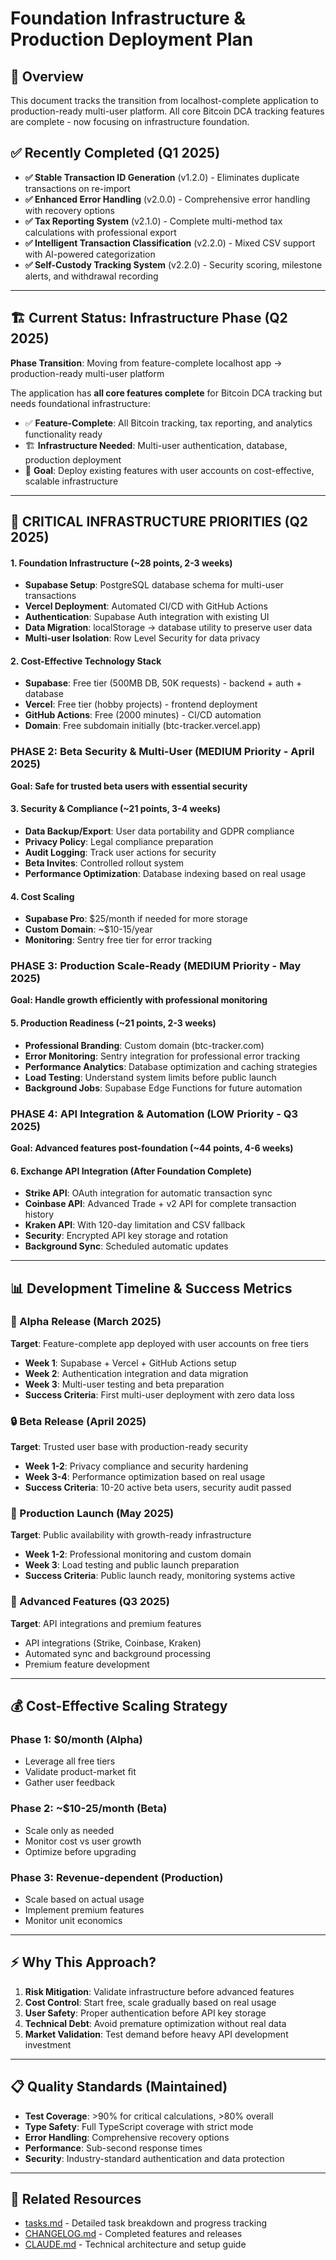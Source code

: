 # Foundation Infrastructure & Production Deployment Plan

## 🎯 Overview

This document tracks the transition from localhost-complete application to production-ready multi-user platform. All core Bitcoin DCA tracking features are complete - now focusing on infrastructure foundation.

## ✅ Recently Completed (Q1 2025)

- **✅ Stable Transaction ID Generation** (v1.2.0) - Eliminates duplicate transactions on re-import  
- **✅ Enhanced Error Handling** (v2.0.0) - Comprehensive error handling with recovery options
- **✅ Tax Reporting System** (v2.1.0) - Complete multi-method tax calculations with professional export
- **✅ Intelligent Transaction Classification** (v2.2.0) - Mixed CSV support with AI-powered categorization
- **✅ Self-Custody Tracking System** (v2.2.0) - Security scoring, milestone alerts, and withdrawal recording

---

## 🏗️ Current Status: Infrastructure Phase (Q2 2025)

**Phase Transition**: Moving from feature-complete localhost app → production-ready multi-user platform

The application has **all core features complete** for Bitcoin DCA tracking but needs foundational infrastructure:

- ✅ **Feature-Complete**: All Bitcoin tracking, tax reporting, and analytics functionality ready
- 🏗️ **Infrastructure Needed**: Multi-user authentication, database, production deployment
- 🎯 **Goal**: Deploy existing features with user accounts on cost-effective, scalable infrastructure

---

## 🚀 CRITICAL INFRASTRUCTURE PRIORITIES (Q2 2025)

#### 1. Foundation Infrastructure (~28 points, 2-3 weeks)
- **Supabase Setup**: PostgreSQL database schema for multi-user transactions
- **Vercel Deployment**: Automated CI/CD with GitHub Actions
- **Authentication**: Supabase Auth integration with existing UI
- **Data Migration**: localStorage → database utility to preserve user data
- **Multi-user Isolation**: Row Level Security for data privacy

#### 2. Cost-Effective Technology Stack
- **Supabase**: Free tier (500MB DB, 50K requests) - backend + auth + database
- **Vercel**: Free tier (hobby projects) - frontend deployment
- **GitHub Actions**: Free (2000 minutes) - CI/CD automation
- **Domain**: Free subdomain initially (btc-tracker.vercel.app)

### PHASE 2: Beta Security & Multi-User (MEDIUM Priority - April 2025)
**Goal: Safe for trusted beta users with essential security**

#### 3. Security & Compliance (~21 points, 3-4 weeks)  
- **Data Backup/Export**: User data portability and GDPR compliance
- **Privacy Policy**: Legal compliance preparation
- **Audit Logging**: Track user actions for security
- **Beta Invites**: Controlled rollout system
- **Performance Optimization**: Database indexing based on real usage

#### 4. Cost Scaling
- **Supabase Pro**: $25/month if needed for more storage
- **Custom Domain**: ~$10-15/year
- **Monitoring**: Sentry free tier for error tracking

### PHASE 3: Production Scale-Ready (MEDIUM Priority - May 2025)
**Goal: Handle growth efficiently with professional monitoring**

#### 5. Production Readiness (~21 points, 2-3 weeks)
- **Professional Branding**: Custom domain (btc-tracker.com)  
- **Error Monitoring**: Sentry integration for professional error tracking
- **Performance Analytics**: Database optimization and caching strategies
- **Load Testing**: Understand system limits before public launch
- **Background Jobs**: Supabase Edge Functions for future automation

### PHASE 4: API Integration & Automation (LOW Priority - Q3 2025)
**Goal: Advanced features post-foundation (~44 points, 4-6 weeks)**

#### 6. Exchange API Integration (After Foundation Complete)
- **Strike API**: OAuth integration for automatic transaction sync
- **Coinbase API**: Advanced Trade + v2 API for complete transaction history
- **Kraken API**: With 120-day limitation and CSV fallback
- **Security**: Encrypted API key storage and rotation
- **Background Sync**: Scheduled automatic updates

---

## 📊 Development Timeline & Success Metrics

### 🎯 Alpha Release (March 2025)
**Target**: Feature-complete app deployed with user accounts on free tiers

- **Week 1**: Supabase + Vercel + GitHub Actions setup
- **Week 2**: Authentication integration and data migration
- **Week 3**: Multi-user testing and beta preparation
- **Success Criteria**: First multi-user deployment with zero data loss

### 🔒 Beta Release (April 2025)  
**Target**: Trusted user base with production-ready security

- **Week 1-2**: Privacy compliance and security hardening
- **Week 3-4**: Performance optimization based on real usage
- **Success Criteria**: 10-20 active beta users, security audit passed

### 🚀 Production Launch (May 2025)
**Target**: Public availability with growth-ready infrastructure

- **Week 1-2**: Professional monitoring and custom domain
- **Week 3**: Load testing and public launch preparation
- **Success Criteria**: Public launch ready, monitoring systems active

### 🔌 Advanced Features (Q3 2025)
**Target**: API integrations and premium features

- API integrations (Strike, Coinbase, Kraken)
- Automated sync and background processing
- Premium feature development

---

## 💰 Cost-Effective Scaling Strategy

### Phase 1: $0/month (Alpha)
- Leverage all free tiers
- Validate product-market fit
- Gather user feedback

### Phase 2: ~$10-25/month (Beta)  
- Scale only as needed
- Monitor cost vs user growth
- Optimize before upgrading

### Phase 3: Revenue-dependent (Production)
- Scale based on actual usage
- Implement premium features
- Monitor unit economics

---

## ⚡ Why This Approach?

1. **Risk Mitigation**: Validate infrastructure before advanced features
2. **Cost Control**: Start free, scale gradually based on real usage  
3. **User Safety**: Proper authentication before API key storage
4. **Technical Debt**: Avoid premature optimization without real data
5. **Market Validation**: Test demand before heavy API development investment

---

## 📋 Quality Standards (Maintained)

- **Test Coverage**: >90% for critical calculations, >80% overall
- **Type Safety**: Full TypeScript coverage with strict mode  
- **Error Handling**: Comprehensive recovery options
- **Performance**: Sub-second response times
- **Security**: Industry-standard authentication and data protection

---

## 🔗 Related Resources

- [tasks.md](tasks.md) - Detailed task breakdown and progress tracking  
- [CHANGELOG.md](../CHANGELOG.md) - Completed features and releases
- [CLAUDE.md](../CLAUDE.md) - Technical architecture and setup guide
